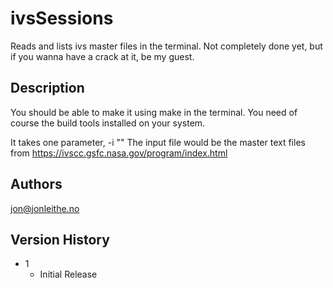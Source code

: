 # ivsSessions

Reads and lists ivs master files in the terminal. Not completely done yet, but if you wanna have a crack at it, be my guest.

## Description

You should be able to make it using make in the terminal. You need of course the build tools installed on your system.

It takes one parameter, -i "<name of input file>"
The input file would be the master text files from https://ivscc.gsfc.nasa.gov/program/index.html


## Authors

jon@jonleithe.no

## Version History

* 1
    * Initial Release

